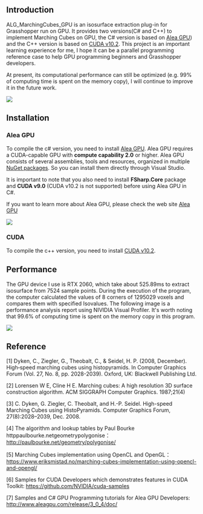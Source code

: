 ## Introduction

ALG_MarchingCubes_GPU is an isosurface extraction plug-in for Grasshopper run on GPU. It provides two versions(C# and C++) to implement Marching Cubes on GPU, the C# version is based on [Alea GPU](http://www.aleagpu.com/release/3_0_4/doc/)) and the C++ version is based on [CUDA v10.2](https://developer.nvidia.com/cuda-downloads). This project is an important learning experience for me, I hope it can be a parallel programming reference case to help GPU programming beginners and Grasshopper developers.

At present, its computational performance can still be optimized (e.g. 99% of computing time is spent on the memory copy), I will continue to improve it in the future work.

![](https://albertlidesign.github.io/post-images/1586082938627.png)

## Installation

### Alea GPU

To compile the c# version, you need to install [Alea GPU](http://www.aleagpu.com/release/3_0_4/doc/).  Alea GPU requires a CUDA-capable GPU with **compute capability 2.0** or higher. Alea GPU consists of several assemblies, tools and resources, organized in multiple [NuGet packages](http://www.nuget.org/profiles/quantalea). So you can install them directly through Visual Studio. 

It is important to note that you also need to install **FSharp.Core** package and **CUDA v9.0** (CUDA v10.2 is not supported) before using Alea GPU in C#.

If you want to learn more about Alea GPU, please check the web site [Alea GPU](http://www.aleagpu.com/release/3_0_4/doc/)

![](https://albertlidesign.github.io/post-images/1586082600760.png)

### CUDA

To compile the c++ version, you need to install [CUDA v10.2](https://developer.nvidia.com/cuda-downloads). 

## Performance

The GPU device I use is RTX 2060, which take about 525.89ms to extract isosurface from 7524 sample points. During the execution of the program, the computer calculated the values of 8 corners of 1295029 voxels and compares them with specified Isovalues. The following image is a performance analysis report using NIVIDIA Visual Profiler. It's worth noting that 99.6% of computing time is spent on the memory copy in this program.

![](https://albertlidesign.github.io/post-images/1586082652606.png)

## Reference

[1] Dyken, C., Ziegler, G., Theobalt, C., & Seidel, H. P. (2008, December). High‐speed marching cubes using histopyramids. In Computer Graphics Forum (Vol. 27, No. 8, pp. 2028-2039). Oxford, UK: Blackwell Publishing Ltd.

[2] Lorensen W E, Cline H E. Marching cubes: A high resolution 3D surface construction algorithm. ACM SIGGRAPH Computer Graphics. 1987;21(4)

[3] C. Dyken, G. Ziegler, C. Theobalt, and H.-P. Seidel. High-speed Marching Cubes using HistoPyramids. Computer Graphics Forum, 27(8):2028–2039, Dec. 2008.

[4] The algorithm and lookup tables by Paul Bourke httppaulbourke.netgeometrypolygonise：http://paulbourke.net/geometry/polygonise/

[5] Marching Cubes implementation using OpenCL and OpenGL：https://www.eriksmistad.no/marching-cubes-implementation-using-opencl-and-opengl/

[6] Samples for CUDA Developers which demonstrates features in CUDA Toolkit: https://github.com/NVIDIA/cuda-samples

[7] Samples and C# GPU Programming tutorials for Alea GPU Developers: http://www.aleagpu.com/release/3_0_4/doc/

